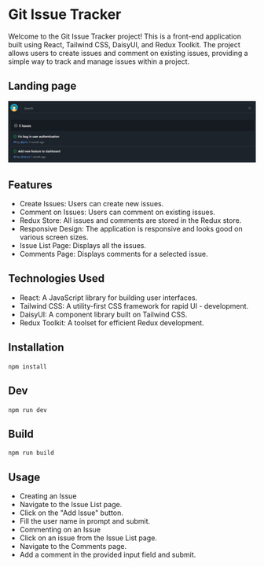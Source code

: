 # Git Issue Tracker

Welcome to the Git Issue Tracker project! This is a front-end application built using React, Tailwind CSS, DaisyUI, and Redux Toolkit. The project allows users to create issues and comment on existing issues, providing a simple way to track and manage issues within a project.

## Landing page

![landing-page](./src/assets/LandingPage.JPG)

## Features

- Create Issues: Users can create new issues.
- Comment on Issues: Users can comment on existing issues.
- Redux Store: All issues and comments are stored in the Redux store.
- Responsive Design: The application is responsive and looks good on various screen sizes.
- Issue List Page: Displays all the issues.
- Comments Page: Displays comments for a selected issue.

## Technologies Used

- React: A JavaScript library for building user interfaces.
- Tailwind CSS: A utility-first CSS framework for rapid UI - development.
- DaisyUI: A component library built on Tailwind CSS.
- Redux Toolkit: A toolset for efficient Redux development.

## Installation

```
npm install
```

## Dev

```
npm run dev
```

## Build

```
npm run build
```

## Usage

- Creating an Issue
- Navigate to the Issue List page.
- Click on the "Add Issue" button.
- Fill the user name in prompt and submit.
- Commenting on an Issue
- Click on an issue from the Issue List page.
- Navigate to the Comments page.
- Add a comment in the provided input field and submit.
